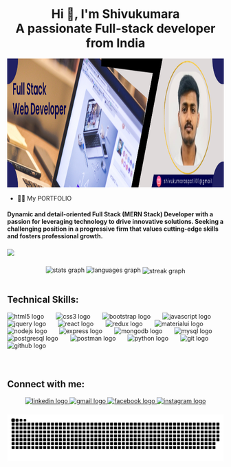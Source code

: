 <h1 align="center">Hi 👋, I'm Shivukumara<br>A passionate Full-stack developer from India</h1>

<p align="center">
  <img src="assets/LinkedIn Banner.png" width="1000" height="300" alt="Banner Image">
</p>

- 👨‍💻  <a href="https://mern-portfolio-81dg.onrender.com" alt="portfolio" target="_blank" style="text-decoration:none;">My PORTFOLIO</a>

<h4>Dynamic and detail-oriented Full Stack (MERN Stack) Developer with a passion for leveraging technology to drive innovative solutions. 
  Seeking a challenging position in a progressive firm that values cutting-edge skills and fosters professional growth.</h4>
  
###

<img align="left" src="https://visitor-badge.laobi.icu/badge?page_id=SHIVUKUMARA.SHIVUKUMARA&left_color=brown"  />

###

<br/>

###

<div align="center">
  <img src="https://github-readme-stats.vercel.app/api?username=SHIVUKUMARA&hide_title=false&hide_rank=true&show_icons=true&include_all_commits=true&count_private=true&disable_animations=false&theme=dracula&locale=en&hide_border=false" height="220" alt="stats graph"  />
  <img src="https://github-readme-stats.vercel.app/api/top-langs?username=SHIVUKUMARA&locale=en&hide_title=false&layout=compact&card_width=320&langs_count=5&theme=dracula&hide_border=false" height="220" alt="languages graph"  />
  <img src="https://streak-stats.demolab.com?user=SHIVUKUMARA&locale=en&mode=daily&theme=dracula&hide_border=false&border_radius=5" height="200" alt="streak graph" align="center"  />
</div>


<br />


<div align="left">
  
  <h2 align="left">Technical Skills:</h2>
  
  <img src="https://cdn.jsdelivr.net/gh/devicons/devicon/icons/html5/html5-original.svg" height="40" alt="html5 logo"  />
  <img width="20" />
  <img src="https://cdn.jsdelivr.net/gh/devicons/devicon/icons/css3/css3-original.svg" height="40" alt="css3 logo"  />
  <img width="20" />
  <img src="https://cdn.jsdelivr.net/gh/devicons/devicon/icons/bootstrap/bootstrap-original.svg" height="40" alt="bootstrap logo"  />
  <img width="20" />
  <img src="https://cdn.jsdelivr.net/gh/devicons/devicon/icons/javascript/javascript-original.svg" height="40" alt="javascript logo"  />
  <img width="20" />
  <img src="https://cdn.jsdelivr.net/gh/devicons/devicon/icons/jquery/jquery-original.svg" height="40" alt="jquery logo"  />
  <img width="20" />
  <img src="https://cdn.jsdelivr.net/gh/devicons/devicon/icons/react/react-original.svg" height="40" alt="react logo"  />
  <img width="20" />
  <img src="https://cdn.jsdelivr.net/gh/devicons/devicon/icons/redux/redux-original.svg" height="40" alt="redux logo"  />
  <img width="20" />
  <img src="https://cdn.jsdelivr.net/gh/devicons/devicon/icons/materialui/materialui-original.svg" height="40" alt="materialui logo"  />
  <img width="20" />
  <img src="https://cdn.jsdelivr.net/gh/devicons/devicon/icons/nodejs/nodejs-original.svg" height="40" alt="nodejs logo"  />
  <img width="20" />
  <img src="https://skillicons.dev/icons?i=express" height="40" alt="express logo"  />
  <img width="20" />
  <img src="https://cdn.jsdelivr.net/gh/devicons/devicon/icons/mongodb/mongodb-original.svg" height="40" alt="mongodb logo"  />
  <img width="20" />
  <img src="https://cdn.jsdelivr.net/gh/devicons/devicon/icons/mysql/mysql-original.svg" height="40" alt="mysql logo"  />
  <img width="20" />
  <img src="https://cdn.jsdelivr.net/gh/devicons/devicon/icons/postgresql/postgresql-original.svg" height="40" alt="postgresql logo"  />
  <img width="20" />
  <img src="https://skillicons.dev/icons?i=postman" height="40" alt="postman logo"  />
  <img width="20" />
  <img src="https://cdn.jsdelivr.net/gh/devicons/devicon/icons/python/python-original.svg" height="40" alt="python logo"  />
  <img width="20" />
  <img src="https://cdn.jsdelivr.net/gh/devicons/devicon/icons/git/git-original.svg" height="40" alt="git logo"  />
  <img width="20" />
  <img src="https://skillicons.dev/icons?i=github" height="40" alt="github logo"  />
</div>

###

<br clear="both">

<div align="center">
  <h2 align="left">Connect with me:</h2>
  <a href="https://www.linkedin.com/in/shivukumara" target="_blank">
    <img src="https://raw.githubusercontent.com/maurodesouza/profile-readme-generator/master/src/assets/icons/social/linkedin/default.svg" width="110" height="40" alt="linkedin logo"  />
  </a>
  <a href="https://mailto:shivukumaraspatil01@gmail.com " target="_blank">
    <img src="https://raw.githubusercontent.com/maurodesouza/profile-readme-generator/master/src/assets/icons/social/gmail/default.svg" width="110" height="40" alt="gmail logo"  />
  </a>
  <a href="https://www.facebook.com/shivakumara.patil" target="_blank">
    <img src="https://raw.githubusercontent.com/maurodesouza/profile-readme-generator/master/src/assets/icons/social/facebook/default.svg" width="110" height="40" alt="facebook logo"  />
  </a>
  <a href="https://instagram.com/shivukumara_patil" target="_blank">
    <img src="https://raw.githubusercontent.com/maurodesouza/profile-readme-generator/master/src/assets/icons/social/instagram/default.svg" width="110" height="40" alt="instagram logo"  />
  </a>
</div>

###

<img src="https://raw.githubusercontent.com/SHIVUKUMARA/SHIVUKUMARA/output/snake.svg" alt="Snake animation" />

###

<!-- rgb(197 187 187 / 90%) -->
